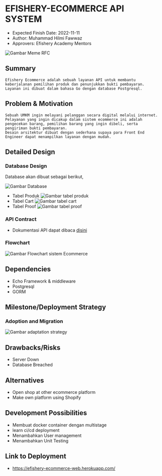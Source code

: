 # EFISHERY-ECOMMERCE API SYSTEM #
- Expected Finish Date: 2022-11-11
- Author: Muhammad Hilmi Fawwaz
- Approvers: Efishery Academy Mentors

![Gambar Meme RFC](static_readme/RFC_Meme.JPG)

## Summary ##
    Efishery Ecommerce adalah sebuah layanan API untuk membantu keberjalanan pemilihan produk dan penunjukkan bukti pembayaran. 
    Layanan ini dibuat dalam bahasa Go dengan database Postgresql.

## Problem & Motivation ##
    Sebuah UMKM ingin melayani pelanggan secara digital melalui internet. Pelayanan yang ingin dicakup dalam sistem ecommerce ini adalah pengecekan barang, pemilihan barang yang ingin dibeli, serta pengiriman bukti pembayaran. 
    Desain arsitektur dibuat dengan sederhana supaya para Front End Engineer dapat menampilkan layanan dengan mudah.

## Detailed Design ##
### Database Design ###
Database akan dibuat sebagai berikut,

![Gambar Database](static_readme/ERD.png "Entity Relationship Diagram")

- Tabel Produk
![Gambar tabel produk](static_readme/Tabel_Produk.png)
- Tabel Cart
![Gambar tabel cart](static_readme/Tabel_Cart.png)
- Tabel Proof
![Gambar tabel proof](static_readme/Tabel_Proof.png)
### API Contract ###
* Dokumentasi API dapat dibaca [disini](https://app.swaggerhub.com/apis-docs/HILMIAMBARI27/efishery-ecommerce/1.0.0#/developers/GetProductList)
### Flowchart ###

![Gambar Flowchart sistem Ecommerce](static_readme/efishery-ecommerce-flow-app@2x.png)
## Dependencies ##
- Echo Framework & middleware
- Postgresql
- GORM

## Milestone/Deployment Strategy ##
### Adoption and Migration ###

![Gambar adaptation strategy](static_readme/Adaptation_flow_for_efishery-ecommerce.png)

## Drawbacks/Risks ##
- Server Down
- Database Breached

## Alternatives ##
- Open shop at other ecommerce platform
- Make own platform using Shopify

## Development Possibilities ##
- Membuat docker container dengan multistage
- learn ci/cd deployment
- Menambahkan User management
- Menambahkan Unit Testing

## Link to Deployment ##
* https://efishery-ecommerce-web.herokuapp.com/